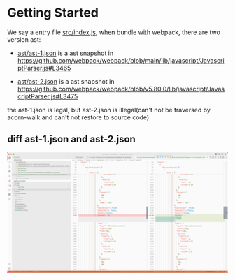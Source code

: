 # Getting Started


We say a entry file [src/index.js](./src/index.js), when bundle with webpack, there are two version ast:

- [ast/ast-1.json](./ast/ast-1.json) is a ast snapshot in https://github.com/webpack/webpack/blob/main/lib/javascript/JavascriptParser.js#L3465

- [ast/ast-2.json](./ast/ast-2.json) is a ast snapshot in https://github.com/webpack/webpack/blob/v5.80.0/lib/javascript/JavascriptParser.js#L3475


the ast-1.json is legal, but ast-2.json is illegal(can't not be traversed by acorn-walk and can't not restore to source code)

## diff ast-1.json and ast-2.json

![](./ast/diff.jpg)
